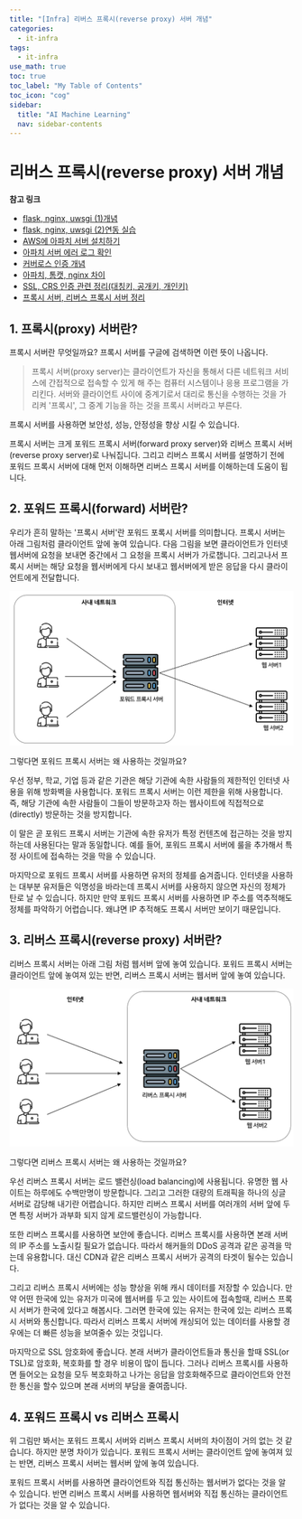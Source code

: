 ```yaml
---
title: "[Infra] 리버스 프록시(reverse proxy) 서버 개념" 
categories:
  - it-infra
tags:
  - it-infra
use_math: true
toc: true
toc_label: "My Table of Contents"
toc_icon: "cog"
sidebar:
  title: "AI Machine Learning"
  nav: sidebar-contents
---
```


# 리버스 프록시(reverse proxy) 서버 개념

**참고 링크**

* [flask, nginx, uwsgi (1)개념](https://losskatsu.github.io/it-infra/flask-nginx-uwsgi-concept/)
* [flask, nginx, uwsgi (2)연동 실습](https://losskatsu.github.io/it-infra/flask-nginx-uwsgi/)  
* [AWS에 아파치 서버 설치하기](https://losskatsu.github.io/it-infra/aws-apache/)
* [아파치 서버 에러 로그 확인](https://losskatsu.github.io/it-infra/apache-error-log/)
* [커버로스 인증 개념](https://losskatsu.github.io/it-infra/kerberos/)
* [아파치, 톰캣, nginx 차이](https://losskatsu.github.io/it-infra/webserver/)
* [SSL, CRS 인증 관련 정리(대칭키, 공개키, 개인키)](https://losskatsu.github.io/it-infra/ssl-auth/)
* [프록시 서버, 리버스 프록시 서버 정리](https://losskatsu.github.io/it-infra/reverse-proxy/)  

## 1. 프록시(proxy) 서버란?

프록시 서버란 무엇일까요? 
프록시 서버를 구글에 검색하면 이런 뜻이 나옵니다. 

> 프록시 서버(proxy server)는 클라이언트가 자신을 통해서 다른 네트워크 서비스에 간접적으로 접속할 수 있게 해 주는 컴퓨터 시스템이나 응용 프로그램을 가리킨다. 서버와 클라이언트 사이에 중계기로서 대리로 통신을 수행하는 것을 가리켜 '프록시', 그 중계 기능을 하는 것을 프록시 서버라고 부른다. 

프록시 서버를 사용하면 보안성, 성능, 안정성을 향상 시킬 수 있습니다.

프록시 서버는 크게 포워드 프록시 서버(forward proxy server)와 리버스 프록시 서버(reverse proxy server)로 나눠집니다. 
그리고 리버스 프록시 서버를 설명하기 전에 포워드 프록시 서버에 대해 먼저 이해하면 리버스 프록시 서버를 이해하는데 도움이 됩니다.  

## 2. 포워드 프록시(forward) 서버란?

우리가 흔히 말하는 '프록시 서버'란 포워드 포록시 서버를 의미합니다. 
프록시 서버는 아래 그림처럼 클라이언트 앞에 놓여 있습니다.
다음 그림을 보면 클라이언트가 인터넷 웹서버에 요청을 보내면 중간에서 그 요청을 프록시 서버가 가로챕니다. 
그리고나서 프록시 서버는 해당 요청을 웹서버에게 다시 보내고 웹서버에게 받은 응답을 다시 클라이언트에게 전달합니다. 

<center><img src="/assets/images/infra/reverse_proxy/reverse_proxy01.PNG" width="800"></center>

그렇다면 포워드 프록시 서버는 왜 사용하는 것일까요?

우선 정부, 학교, 기업 등과 같은 기관은 해당 기관에 속한 사람들의 제한적인 인터넷 사용을 위해 방화벽을 사용합니다. 
포워드 프록시 서버는 이런 제한을 위해 사용합니다. 즉, 해당 기관에 속한 사람들이 그들이 방문하고자 하는 
웹사이트에 직접적으로(directly) 방문하는 것을 방지합니다. 

이 말은 곧 포워드 프록시 서버는 기관에 속한 유저가 특정 컨텐츠에 접근하는 것을 방지하는데 사용된다는 말과 동일합니다. 
예를 들어, 포워드 프록시 서버에 룰을 추가해서 특정 사이트에 접속하는 것을 막을 수 있습니다. 

마지막으로 포워드 프록시 서버를 사용하면 유저의 정체를 숨겨줍니다. 
인터넷을 사용하는 대부분 유저들은 익명성을 바라는데 프록시 서버를 사용하지 않으면 자신의 정체가 탄로 날 수 있습니다. 
하지만 만약 포워드 프록시 서버를 사용하면 IP 주소를 역추적해도 정체를 파악하기 어렵습니다. 
왜냐면 IP 추적해도 프록시 서버만 보이기 때문입니다. 


## 3. 리버스 프록시(reverse proxy) 서버란?

리버스 프록시 서버는 아래 그림 처럼 웹서버 앞에 놓여 있습니다. 
포워드 프록시 서버는 클라이언트 앞에 놓여져 있는 반면, 리버스 프록시 서버는 웹서버 앞에 놓여 있습니다. 

<center><img src="/assets/images/infra/reverse_proxy/reverse_proxy02.PNG" width="800"></center>

그렇다면 리버스 프록시 서버는 왜 사용하는 것일까요?  

우선 리버스 프록시 서버는 로드 밸런싱(load balancing)에 사용됩니다. 
유명한 웹 사이트는 하루에도 수백만명이 방문합니다. 
그리고 그러한 대량의 트래픽을 하나의 싱글 서버로 감당해 내기란 어렵습니다. 
하지만 리버스 프록시 서버를 여러개의 서버 앞에 두면 특정 서버가 과부화 되지 않게 로드밸런싱이 가능합니다.  

또한 리버스 프록시를 사용하면 보안에 좋습니다. 
리버스 프록시를 사용하면 본래 서버의 IP 주소를 노출시킬 필요가 없습니다. 
따라서 해커들의 DDoS 공격과 같은 공격을 막는데 유용합니다. 
대신 CDN과 같은 리버스 프록시 서버가 공격의 타겟이 될수는 있습니다.  

그리고 리버스 프록시 서버에는 성능 향상을 위해 캐시 데이터를 저장할 수 있습니다. 
만약 어떤 한국에 있는 유저가 미국에 웹서버를 두고 있는 사이트에 접속할때, 
리버스 프록시 서버가 한국에 있다고 해봅시다. 
그러면 한국에 있는 유저는 한국에 있는 리버스 프록시 서버와 통신합니다. 
따라서 리버스 프록시 서버에 캐싱되어 있는 데이터를 사용할 경우에는 더 빠른 성능을 보여줄수 있는 것입니다. 

마지막으로 SSL 암호화에 좋습니다. 
본래 서버가 클라이언트들과 통신을 할때 SSL(or TSL)로 암호화, 복호화를 할 경우 비용이 많이 듭니다. 
그러나 리버스 프록시를 사용하면 들어오는 요청을 모두 복호화하고 나가는 응답을 암호화해주므로 
클라이언트와 안전한 통신을 할수 있으며 본래 서버의 부담을 줄여줍니다.

## 4. 포워드 프록시 vs 리버스 프록시

위 그림만 봐서는 포워드 프록시 서버와 리버스 프록시 서버의 차이점이 거의 없는 것 같습니다. 
하지만 분명 차이가 있습니다. 
포워드 프록시 서버는 클라이언트 앞에 놓여져 있는 반면, 리버스 프록시 서버는 웹서버 앞에 놓여 있습니다. 

포워드 프록시 서버를 사용하면 클라이언트와 직접 통신하는 웹서버가 없다는 것을 알 수 있습니다. 
반면 리버스 프록시 서버를 사용하면 웹서버와 직접 통신하는 클라이언트가 없다는 것을 알 수 있습니다.

